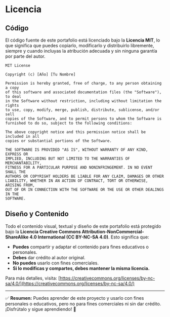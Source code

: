 # Licencia

## Código
El código fuente de este portafolio está licenciado bajo la **Licencia MIT**, lo que significa que puedes copiarlo, modificarlo y distribuirlo libremente, siempre y cuando incluyas la atribución adecuada y sin ninguna garantía por parte del autor.

```
MIT License

Copyright (c) [Año] [Tu Nombre]

Permission is hereby granted, free of charge, to any person obtaining a copy
of this software and associated documentation files (the "Software"), to deal
in the Software without restriction, including without limitation the rights
to use, copy, modify, merge, publish, distribute, sublicense, and/or sell
copies of the Software, and to permit persons to whom the Software is
furnished to do so, subject to the following conditions:

The above copyright notice and this permission notice shall be included in all
copies or substantial portions of the Software.

THE SOFTWARE IS PROVIDED "AS IS", WITHOUT WARRANTY OF ANY KIND, EXPRESS OR
IMPLIED, INCLUDING BUT NOT LIMITED TO THE WARRANTIES OF MERCHANTABILITY,
FITNESS FOR A PARTICULAR PURPOSE AND NONINFRINGEMENT. IN NO EVENT SHALL THE
AUTHORS OR COPYRIGHT HOLDERS BE LIABLE FOR ANY CLAIM, DAMAGES OR OTHER
LIABILITY, WHETHER IN AN ACTION OF CONTRACT, TORT OR OTHERWISE, ARISING FROM,
OUT OF OR IN CONNECTION WITH THE SOFTWARE OR THE USE OR OTHER DEALINGS IN THE
SOFTWARE.
```

## Diseño y Contenido
Todo el contenido visual, textual y diseño de este portafolio está protegido bajo la **Licencia Creative Commons Attribution-NonCommercial-ShareAlike 4.0 International (CC BY-NC-SA 4.0)**. Esto significa que:

- **Puedes** compartir y adaptar el contenido para fines educativos o personales.
- **Debes** dar crédito al autor original.
- **No puedes** usarlo con fines comerciales.
- **Si lo modificas y compartes, debes mantener la misma licencia.**

Para más detalles, visita: [https://creativecommons.org/licenses/by-nc-sa/4.0/](https://creativecommons.org/licenses/by-nc-sa/4.0/)

---

✅ **Resumen:** Puedes aprender de este proyecto y usarlo con fines personales o educativos, pero no para fines comerciales ni sin dar crédito. ¡Disfrútalo y sigue aprendiendo! 🚀
